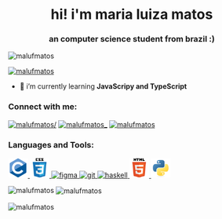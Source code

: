 <h1 align="center">hi! i'm maria luiza matos</h1>
<h3 align="center">an computer science student from brazil :)</h3>

<p align="left"> <img src="https://komarev.com/ghpvc/?username=malufmatos&label=Profile%20views&color=0e75b6&style=flat" alt="malufmatos" /> </p>

<p align="left"> <a href="https://github.com/ryo-ma/github-profile-trophy"><img src="https://github-profile-trophy.vercel.app/?username=malufmatos" alt="malufmatos" /></a> </p>

- 🌱 i’m currently learning **JavaScripy and TypeScript**

<h3 align="left">Connect with me:</h3>
<p align="left">
<a href="https://linkedin.com/in/malufmatos/" target="blank"><img align="center" src="https://raw.githubusercontent.com/rahuldkjain/github-profile-readme-generator/master/src/images/icons/Social/linked-in-alt.svg" alt="malufmatos/" height="30" width="40" /></a>
<a href="https://instagram.com/malufmatos_" target="blank"><img align="center" src="https://raw.githubusercontent.com/rahuldkjain/github-profile-readme-generator/master/src/images/icons/Social/instagram.svg" alt="malufmatos_" height="30" width="40" /></a>
<a href="https://discord.gg/malufmatos" target="blank"><img align="center" src="https://raw.githubusercontent.com/rahuldkjain/github-profile-readme-generator/master/src/images/icons/Social/discord.svg" alt="malufmatos" height="30" width="40" /></a>
</p>

<h3 align="left">Languages and Tools:</h3>
<p align="left"> <a href="https://www.cprogramming.com/" target="_blank" rel="noreferrer"> <img src="https://raw.githubusercontent.com/devicons/devicon/master/icons/c/c-original.svg" alt="c" width="40" height="40"/> </a> <a href="https://www.w3schools.com/css/" target="_blank" rel="noreferrer"> <img src="https://raw.githubusercontent.com/devicons/devicon/master/icons/css3/css3-original-wordmark.svg" alt="css3" width="40" height="40"/> </a> <a href="https://www.figma.com/" target="_blank" rel="noreferrer"> <img src="https://www.vectorlogo.zone/logos/figma/figma-icon.svg" alt="figma" width="40" height="40"/> </a> <a href="https://git-scm.com/" target="_blank" rel="noreferrer"> <img src="https://www.vectorlogo.zone/logos/git-scm/git-scm-icon.svg" alt="git" width="40" height="40"/> </a> <a href="https://www.haskell.org/" target="_blank" rel="noreferrer"> <img src="https://upload.wikimedia.org/wikipedia/commons/1/1c/Haskell-Logo.svg" alt="haskell" width="40" height="40"/> </a> <a href="https://www.w3.org/html/" target="_blank" rel="noreferrer"> <img src="https://raw.githubusercontent.com/devicons/devicon/master/icons/html5/html5-original-wordmark.svg" alt="html5" width="40" height="40"/> </a> <a href="https://www.python.org" target="_blank" rel="noreferrer"> <img src="https://raw.githubusercontent.com/devicons/devicon/master/icons/python/python-original.svg" alt="python" width="40" height="40"/> </a> </p>

<p><img align="left" src="https://github-readme-stats.vercel.app/api/top-langs?username=malufmatos&show_icons=true&locale=en&layout=compact" alt="malufmatos" /></p>

<p>&nbsp;<img align="center" src="https://github-readme-stats.vercel.app/api?username=malufmatos&show_icons=true&locale=en" alt="malufmatos" /></p>

<p><img align="center" src="https://github-readme-streak-stats.herokuapp.com/?user=malufmatos&" alt="malufmatos" /></p>
